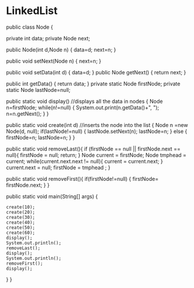 # LinkedList
public class Node {

private int data; 
private Node next; 

public Node(int d,Node n)
{
    data=d;
    next=n;
}

public void setNext(Node n)
{
    next=n;
}

public void setData(int d)
{
    data=d;
}
public Node getNext()
{
    return next;
}

public int getData()
{
    return data;
}
private static Node firstNode; 
private static Node lastNode=null; 

public static void display() //displays all the data in nodes
{
    Node n=firstNode;
    while(n!=null) 
    {
        System.out.print(n.getData()+",  ");
        n=n.getNext(); 
    }
}

public static void create(int d) //inserts the node into the list
{
    Node n =new Node(d, null);
    if(lastNode!=null)
    {
        lastNode.setNext(n);
        lastNode=n;
    }
    else 
    {
        firstNode=n;
        lastNode=n;
    }
}


 public static void removeLast(){
        if (firstNode == null || firstNode.next == null){
            firstNode = null;
            return;
        }
        Node current = firstNode;
        Node tmphead = current;
        while(current.next.next != null){
            current = current.next;
        }
        current.next = null;
        firstNode = tmphead ;
    }


 public static void removeFirst(){
     if(firstNode!=null)
     {
        firstNode= firstNode.next;
     }
    }

public static void main(String[] args) {

    create(10);
    create(20);
    create(30);
    create(40);
    create(50);
    create(60);
    display();
    System.out.println();
    removeLast();
    display();
    System.out.println();
    removeFirst();
    display();
}
}
